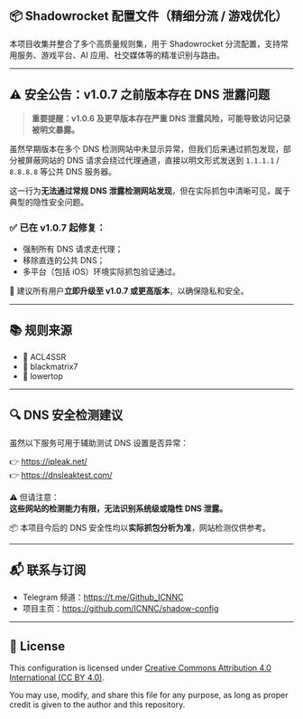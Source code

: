 
## 📦 Shadowrocket 配置文件（精细分流 / 游戏优化）

本项目收集并整合了多个高质量规则集，用于 Shadowrocket 分流配置，支持常用服务、游戏平台、AI 应用、社交媒体等的精准识别与路由。

---

## ⚠️ 安全公告：v1.0.7 之前版本存在 DNS 泄露问题

> **重要提醒：v1.0.6 及更早版本存在严重 DNS 泄露风险，可能导致访问记录被明文暴露。**

虽然早期版本在多个 DNS 检测网站中未显示异常，但我们后来通过抓包发现，部分被屏蔽网站的 DNS 请求会绕过代理通道，直接以明文形式发送到 `1.1.1.1` / `8.8.8.8` 等公共 DNS 服务器。

这一行为**无法通过常规 DNS 泄露检测网站发现**，但在实际抓包中清晰可见，属于典型的隐性安全问题。

### ✅ 已在 v1.0.7 起修复：

- 强制所有 DNS 请求走代理；
- 移除直连的公共 DNS；
- 多平台（包括 iOS）环境实际抓包验证通过。

📢 建议所有用户**立即升级至 v1.0.7 或更高版本**，以确保隐私和安全。

---

## 📚 规则来源

- 🔗 ACL4SSR  
- 🔗 blackmatrix7  
- 🔗 lowertop  

---

## 🔍 DNS 安全检测建议

虽然以下服务可用于辅助测试 DNS 设置是否异常：

👉 https://ipleak.net/  
👉 https://dnsleaktest.com/  

⚠️ 但请注意：  
**这些网站的检测能力有限，无法识别系统级或隐性 DNS 泄露。**

📦 本项目今后的 DNS 安全性均以**实际抓包分析为准**，网站检测仅供参考。

---

## 📬 联系与订阅

- Telegram 频道：https://t.me/Github_ICNNC  
- 项目主页：https://github.com/ICNNC/shadow-config  

---

## 📄 License

This configuration is licensed under [Creative Commons Attribution 4.0 International (CC BY 4.0)](https://creativecommons.org/licenses/by/4.0/).

You may use, modify, and share this file for any purpose, as long as proper credit is given to the author and this repository.

